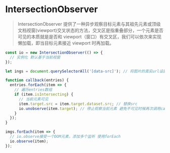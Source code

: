# IntersectionObserver

> IntersectionObserver 提供了一种异步观察目标元素与其祖先元素或顶级文档视窗(viewport)交叉状态的方法，交叉区是指重叠部分，一个元素是否可见的本质就是是否和 viewport（窗口）有交叉区，我们可以依次来实现懒加载，即当目标元素接近 viewport 时再加载。

```js
const io = new IntersectionObserver(() => {
  // 实例化 默认基于当前视窗
});

let ings = document.querySelectorAll('[data-src]'); // 将图片的真实url设置为data-src src属性为占位图 元素可见时候替换src

function callback(entries) {
  entries.forEach(item => {
    // 遍历entries数组
    if (item.isIntersecting) {
      // 当前元素可见
      item.target.src = item.target.dataset.src; // 替换src
      io.unobserve(item.target); // 停止观察当前元素 避免不可见时候再次调用callback函数
    }
  });
}

imgs.forEach(item => {
  // io.observe接受一个DOM元素，添加多个监听 使用forEach
  io.observe(item);
});
```
